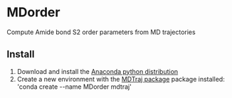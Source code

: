 # MDorder
Compute Amide bond S2 order parameters from MD trajectories

## Install
1. Download and install the [Anaconda python distribution](https://www.continuum.io/downloads "Continuum Analytics Anaconda download")
2. Create a new environment with the [MDTraj package](https://github.com/mdtraj/mdtraj "MDTraj") package installed: 'conda create --name MDorder mdtraj'

